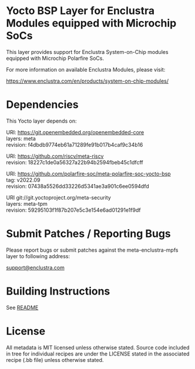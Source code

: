 # Yocto BSP Layer for Enclustra Modules equipped with Microchip SoCs

This layer provides support for Enclustra System-on-Chip modules equipped with Microchip Polarfire SoCs.

For more information on available Enclustra Modules, please visit:

https://www.enclustra.com/en/products/system-on-chip-modules/

# Dependencies

This Yocto layer depends on:

URI: https://git.openembedded.org/openembedded-core<br>
layers: meta<br>
revision: f4dbdb9774eb61a71289fe91b017b4caf9c34b16

URI: https://github.com/riscv/meta-riscv<br>
revision: 18227c1de0a56327a22b94b2594fbeb45c1dfcff

URI: https://github.com/polarfire-soc/meta-polarfire-soc-yocto-bsp<br>
tag: v2022.09<br>
revision: 07438a5526dd33226d5341ae3a901c6ee0594dfd

URI git://git.yoctoproject.org/meta-security<br>
layers: meta-tpm<br>
revision: 59295103f1f87b207e5c3e154e6ad01291e1f9df

# Submit Patches / Reporting Bugs

Please report bugs or submit patches against the meta-enclustra-mpfs layer to following address:

support@enclustra.com

# Building Instructions

See [README](../README.md)

# License

All metadata is MIT licensed unless otherwise stated. Source code included in tree for individual recipes are under the LICENSE stated in the associated recipe (.bb file) unless otherwise stated.
